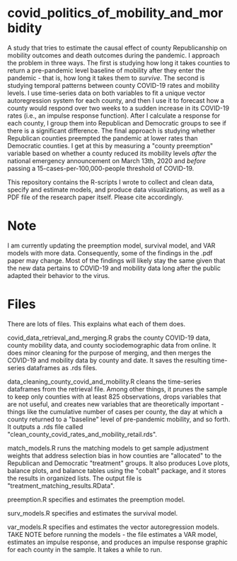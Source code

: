 # covid_politics_of_mobility_and_morbidity
A study that tries to estimate the causal effect of county Republicanship on mobility outcomes and death outcomes during the pandemic. I approach the problem in three ways. The first is studying how long it takes counties to return a pre-pandemic level baseline of mobility after they enter the pandemic - that is, how long it takes them to *survive*. The second is studying temporal patterns between county COVID-19 rates and mobility levels. I use time-series data on both variables to fit a unique vector autoregression system for each county, and then I use it to forecast how a county would respond over two weeks to a sudden increase in its COVID-19 rates (i.e., an impulse response function). After I calculate a response for each county, I group them into Republican and Democratic groups to see if there is a significant difference. The final approach is studying whether Republican counties preempted the pandemic at lower rates than Democratic counties. I get at this by measuring a "county preemption" variable based on whether a county reduced its mobility levels *after* the national emergency announcement on March 13th, 2020 and *before* passing a 15-cases-per-100,000-people threshold of COVID-19.

This repository contains the R-scripts I wrote to collect and clean data, specify and estimate models, and produce data visualizations, as well as a PDF file of the research paper itself. Please cite accordingly. 



# Note

I am currently updating the preemption model, survival model, and VAR models with more data. Consequently, some of the findings in the .pdf paper may change. Most of the findings will likely stay the same given that the new data pertains to COVID-19 and mobility data long after the public adapted their behavior to the virus. <br />


# Files

There are lots of files. This explains what each of them does. <br />

covid_data_retrieval_and_merging.R grabs the county COVID-19 data, county mobility data, and county sociodemographic data from online. It does minor cleaning for the purpose of merging, and then merges the COVID-19 and mobility data by county and date. It saves the resulting time-series dataframes as .rds files. <br />

data_cleaning_county_covid_and_mobility.R cleans the time-series dataframes from the retrieval file. Among other things, it prunes the sample to keep only counties with at least 825 observations, drops variables that are not useful, and creates new variables that are theoretically important - things like the cumulative number of cases per county, the day at which a county returned to a "baseline" level of pre-pandemic mobility, and so forth. It outputs a .rds file called "clean_county_covid_rates_and_mobility_retail.rds". <br />

match_models.R runs the matching models to get sample adjustment weights that address selection bias in how counties are "allocated" to the Republican and Democratic "treatment" groups. It also produces Love plots, balance plots, and balance tables using the "cobalt" package, and it stores the results in organized lists. The output file is "treatment_matching_results.RData". <br />

preemption.R specifies and estimates the preemption model. <br />

surv_models.R specifies and estimates the survival model. <br />

var_models.R specifies and estimates the vector autoregression models. TAKE NOTE before running the models - the file estimates a VAR model, estimates an impulse response, and produces an impulse response graphic for each county in the sample. It takes a while to run.




